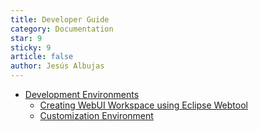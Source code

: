 ```yaml
---
title: Developer Guide
category: Documentation
star: 9
sticky: 9
article: false
author: Jesús Albujas
---
```


- [Development Environments](./development-environments.md)
  - [Creating WebUI Workspace using Eclipse Webtool](creating-webui-workspace-using-eclipse-webtool.md)
  - [Customization Environment](customization-environment.md)